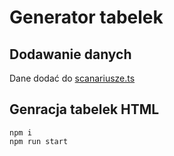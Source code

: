 # Generator tabelek

## Dodawanie danych

Dane dodać do [scanariusze.ts](./scenariusze.ts)

## Genracja tabelek HTML

```
npm i
npm run start
```

